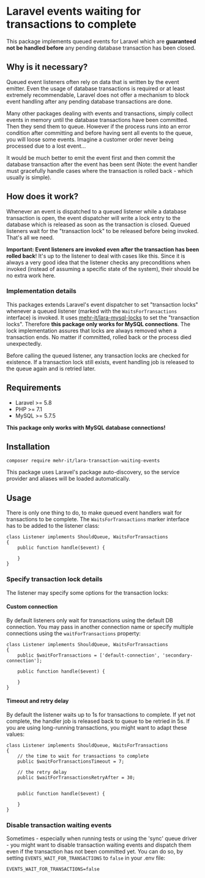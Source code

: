 # Laravel events waiting for transactions to complete
This package implements queued events for Laravel which are **guaranteed not be handled before** any pending database 
transaction has been closed.

## Why is it necessary?
Queued event listeners often rely on data that is written by the event emitter. Even the usage of 
database transactions is required or at least extremely recommendable, Laravel does not offer a
mechanism to block event handling after any pending database transactions are done.

Many other packages dealing with events and transactions, simply collect events in memory until the
database transactions have been committed. Then they send them to queue. However if the process runs
into an error condition after committing and before having sent all events to the queue, you will
loose some events. Imagine a customer order never being processed due to a lost event...

It would be much better to emit the event first and then commit the database transaction after the event 
has been sent (Note: the event handler must gracefully handle cases where the transaction is rolled 
back  - which usually is simple).


## How does it work?

Whenever an event is dispatched to a queued listener while a database transaction is open, the
event dispatcher will write a lock entry to the database which is released as soon as the 
transaction is closed. Queued listeners wait for the "transaction lock" to be released before being
invoked. That's all we need.

**Important: Event listeners are invoked even after the transaction has been rolled back**! It's up
to the listener to deal with cases like this. Since it is always a very good idea that the listener
checks any preconditions when invoked (instead of assuming a specific state of the system), their
should be no extra work here.

### Implementation details

This packages extends Laravel's event dispatcher to set "transaction locks" whenever a queued
listener (marked with the `WaitsForTransactions` interface) is invoked. It uses 
[mehr-it/lara-mysql-locks](https://github.com/mehr-it/lara-mysql-locks) to set the 
"transaction locks". Therefore **this package only works for MySQL connections**. The lock implementation
assures that locks are always removed when a transaction ends. No matter if committed, rolled back 
or the process died unexpectedly.

Before calling the queued listener, any transaction locks are checked for existence. If a 
transaction lock still exists, event handling job is released to the queue again and is retried
later.

## Requirements

* Laravel >= 5.8
* PHP >= 7.1
* MySQL >= 5.7.5

**This package only works with MySQL database connections!**


## Installation

    composer require mehr-it/lara-transaction-waiting-events

This package uses Laravel's package auto-discovery, so the service provider and aliases will be 
loaded automatically.

## Usage
There is only one thing to do, to make queued event handlers wait for transactions to be complete. 
The `WaitsForTransactions` marker interface has to be added to the listener class:

    class Listener implements ShouldQueue, WaitsForTransactions
    {
        public function handle($event) {

        }
    }
  
    
### Specify transaction lock details

The listener may specify some options for the transaction locks:


#### Custom connection
By default listeners only wait for transactions using the default DB connection. You may pass in
another connection name or specify multiple connections using the `waitForTransactions` property:

    class Listener implements ShouldQueue, WaitsForTransactions
    {
        public $waitForTransactions = ['default-connection', 'secondary-connection'];
     
        public function handle($event) {
        
        }
    }
    
#### Timeout and retry delay
By default the listener waits up to 1s for transactions to complete. If yet not complete, the
handler job is released back to queue to be retried in 5s. If you are using long-running
transactions, you might want to adapt these values:

    class Listener implements ShouldQueue, WaitsForTransactions
    {
        // the time to wait for transactions to complete
        public $waitForTransactionsTimeout = 7;
        
        // the retry delay
        public $waitForTransactionsRetryAfter = 30;
      
     
        public function handle($event) {
        
        }
    }

### Disable transaction waiting events
Sometimes - especially when running tests or using the 'sync' queue driver - you might want to 
disable transaction waiting events and dispatch them even if the transaction has not been 
committed yet. You can do so, by setting `EVENTS_WAIT_FOR_TRANSACTIONS` to `false` in your
.env file:

    EVENTS_WAIT_FOR_TRANSACTIONS=false

    
